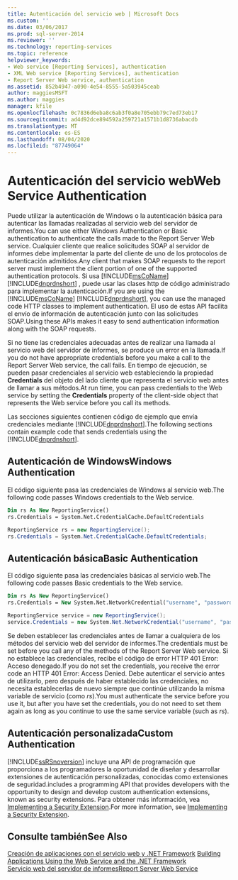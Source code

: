 ```yaml
---
title: Autenticación del servicio web | Microsoft Docs
ms.custom: ''
ms.date: 03/06/2017
ms.prod: sql-server-2014
ms.reviewer: ''
ms.technology: reporting-services
ms.topic: reference
helpviewer_keywords:
- Web service [Reporting Services], authentication
- XML Web service [Reporting Services], authentication
- Report Server Web service, authentication
ms.assetid: 852b4947-a090-4e54-8555-5a503945ceab
author: maggiesMSFT
ms.author: maggies
manager: kfile
ms.openlocfilehash: 0c7836d6eba8c6ab3f0a8e705ebb79c7ed73eb17
ms.sourcegitcommit: ad4d92dce894592a259721a1571b1d8736abacdb
ms.translationtype: MT
ms.contentlocale: es-ES
ms.lasthandoff: 08/04/2020
ms.locfileid: "87749064"
---
```

# <a name="web-service-authentication"></a><span data-ttu-id="e271e-102">Autenticación del servicio web</span><span class="sxs-lookup"><span data-stu-id="e271e-102">Web Service Authentication</span></span>
  <span data-ttu-id="e271e-103">Puede utilizar la autenticación de Windows o la autenticación básica para autenticar las llamadas realizadas al servicio web del servidor de informes.</span><span class="sxs-lookup"><span data-stu-id="e271e-103">You can use either Windows Authentication or Basic authentication to authenticate the calls made to the Report Server Web service.</span></span> <span data-ttu-id="e271e-104">Cualquier cliente que realice solicitudes SOAP al servidor de informes debe implementar la parte del cliente de uno de los protocolos de autenticación admitidos.</span><span class="sxs-lookup"><span data-stu-id="e271e-104">Any client that makes SOAP requests to the report server must implement the client portion of one of the supported authentication protocols.</span></span> <span data-ttu-id="e271e-105">Si usa [!INCLUDE[msCoName](../../../includes/msconame-md.md)] [!INCLUDE[dnprdnshort](../../../includes/dnprdnshort-md.md)] , puede usar las clases http de código administrado para implementar la autenticación.</span><span class="sxs-lookup"><span data-stu-id="e271e-105">If you are using the [!INCLUDE[msCoName](../../../includes/msconame-md.md)] [!INCLUDE[dnprdnshort](../../../includes/dnprdnshort-md.md)], you can use the managed code HTTP classes to implement authentication.</span></span> <span data-ttu-id="e271e-106">El uso de estas API facilita el envío de información de autenticación junto con las solicitudes SOAP.</span><span class="sxs-lookup"><span data-stu-id="e271e-106">Using these APIs makes it easy to send authentication information along with the SOAP requests.</span></span>  
  
 <span data-ttu-id="e271e-107">Si no tiene las credenciales adecuadas antes de realizar una llamada al servicio web del servidor de informes, se produce un error en la llamada.</span><span class="sxs-lookup"><span data-stu-id="e271e-107">If you do not have appropriate credentials before you make a call to the Report Server Web service, the call fails.</span></span> <span data-ttu-id="e271e-108">En tiempo de ejecución, se pueden pasar credenciales al servicio web estableciendo la propiedad **Credentials** del objeto del lado cliente que representa el servicio web antes de llamar a sus métodos.</span><span class="sxs-lookup"><span data-stu-id="e271e-108">At run time, you can pass credentials to the Web service by setting the **Credentials** property of the client-side object that represents the Web service before you call its methods.</span></span>  
  
 <span data-ttu-id="e271e-109">Las secciones siguientes contienen código de ejemplo que envía credenciales mediante [!INCLUDE[dnprdnshort](../../../includes/dnprdnshort-md.md)].</span><span class="sxs-lookup"><span data-stu-id="e271e-109">The following sections contain example code that sends credentials using the [!INCLUDE[dnprdnshort](../../../includes/dnprdnshort-md.md)].</span></span>  
  
## <a name="windows-authentication"></a><span data-ttu-id="e271e-110">Autenticación de Windows</span><span class="sxs-lookup"><span data-stu-id="e271e-110">Windows Authentication</span></span>  
 <span data-ttu-id="e271e-111">El código siguiente pasa las credenciales de Windows al servicio web.</span><span class="sxs-lookup"><span data-stu-id="e271e-111">The following code passes Windows credentials to the Web service.</span></span>  
  
```vb  
Dim rs As New ReportingService()  
rs.Credentials = System.Net.CredentialCache.DefaultCredentials  
```  
  
```csharp  
ReportingService rs = new ReportingService();  
rs.Credentials = System.Net.CredentialCache.DefaultCredentials;  
```  
  
## <a name="basic-authentication"></a><span data-ttu-id="e271e-112">Autenticación básica</span><span class="sxs-lookup"><span data-stu-id="e271e-112">Basic Authentication</span></span>  
 <span data-ttu-id="e271e-113">El código siguiente pasa las credenciales básicas al servicio web.</span><span class="sxs-lookup"><span data-stu-id="e271e-113">The following code passes Basic credentials to the Web service.</span></span>  
  
```vb  
Dim rs As New ReportingService()  
rs.Credentials = New System.Net.NetworkCredential("username", "password", "domain")  
```  
  
```csharp  
ReportingService service = new ReportingService();  
service.Credentials = new System.Net.NetworkCredential("username", "password", "domain");  
```  
  
 <span data-ttu-id="e271e-114">Se deben establecer las credenciales antes de llamar a cualquiera de los métodos del servicio web del servidor de informes.</span><span class="sxs-lookup"><span data-stu-id="e271e-114">The credentials must be set before you call any of the methods of the Report Server Web service.</span></span> <span data-ttu-id="e271e-115">Si no establece las credenciales, recibe el código de error HTTP 401 Error: Acceso denegado.</span><span class="sxs-lookup"><span data-stu-id="e271e-115">If you do not set the credentials, you receive the error code an HTTP 401 Error: Access Denied.</span></span> <span data-ttu-id="e271e-116">Debe autenticar el servicio antes de utilizarlo, pero después de haber establecido las credenciales, no necesita establecerlas de nuevo siempre que continúe utilizando la misma variable de servicio (como *rs*).</span><span class="sxs-lookup"><span data-stu-id="e271e-116">You must authenticate the service before you use it, but after you have set the credentials, you do not need to set them again as long as you continue to use the same service variable (such as *rs*).</span></span>  
  
## <a name="custom-authentication"></a><span data-ttu-id="e271e-117">Autenticación personalizada</span><span class="sxs-lookup"><span data-stu-id="e271e-117">Custom Authentication</span></span>  
 [!INCLUDE[ssRSnoversion](../../../includes/ssrsnoversion-md.md)] <span data-ttu-id="e271e-118">incluye una API de programación que proporciona a los programadores la oportunidad de diseñar y desarrollar extensiones de autenticación personalizadas, conocidas como extensiones de seguridad.</span><span class="sxs-lookup"><span data-stu-id="e271e-118">includes a programming API that provides developers with the opportunity to design and develop custom authentication extensions, known as security extensions.</span></span> <span data-ttu-id="e271e-119">Para obtener más información, vea [Implementing a Security Extension](../../extensions/security-extension/implementing-a-security-extension.md).</span><span class="sxs-lookup"><span data-stu-id="e271e-119">For more information, see [Implementing a Security Extension](../../extensions/security-extension/implementing-a-security-extension.md).</span></span>  
  
## <a name="see-also"></a><span data-ttu-id="e271e-120">Consulte también</span><span class="sxs-lookup"><span data-stu-id="e271e-120">See Also</span></span>  
 <span data-ttu-id="e271e-121">[Creación de aplicaciones con el servicio web y .NET Framework](building-applications-using-the-web-service-and-the-net-framework.md) </span><span class="sxs-lookup"><span data-stu-id="e271e-121">[Building Applications Using the Web Service and the .NET Framework](building-applications-using-the-web-service-and-the-net-framework.md) </span></span>  
 [<span data-ttu-id="e271e-122">Servicio web del servidor de informes</span><span class="sxs-lookup"><span data-stu-id="e271e-122">Report Server Web Service</span></span>](../report-server-web-service.md)  
  
  

